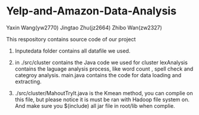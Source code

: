 # Yelp-and-Amazon-Data-Analysis
Yaxin Wang(yw2770) Jingtao Zhu(jz2664) Zhibo Wan(zw2327)


This respository contains source code of our project

1. Inputedata folder contains all datafile we used.

2. in ./src/cluster contains the Java code we used for cluster lexAnalysis contains the laguage analysis process, like word count , spell check and categroy analysis.
main.java contains the code for data loading and extracting. 
3. ./src/cluster/MahoutTryIt.java is the Kmean method, you can complie on this file, but please notice it is must be ran with Hadoop file system on. And make sure you $(include) all jar file in root/lib when complie.




